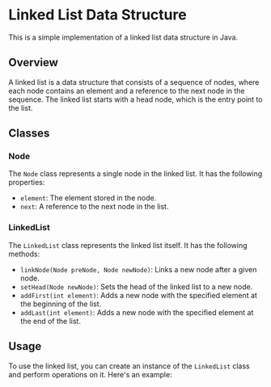 # Linked List Data Structure

This is a simple implementation of a linked list data structure in Java.

## Overview

A linked list is a data structure that consists of a sequence of nodes, where each node contains an element and a reference to the next node in the sequence. The linked list starts with a head node, which is the entry point to the list.

## Classes

### Node

The `Node` class represents a single node in the linked list. It has the following properties:

- `element`: The element stored in the node.
- `next`: A reference to the next node in the list.

### LinkedList

The `LinkedList` class represents the linked list itself. It has the following methods:

- `linkNode(Node preNode, Node newNode)`: Links a new node after a given node.
- `setHead(Node newNode)`: Sets the head of the linked list to a new node.
- `addFirst(int element)`: Adds a new node with the specified element at the beginning of the list.
- `addLast(int element)`: Adds a new node with the specified element at the end of the list.

## Usage

To use the linked list, you can create an instance of the `LinkedList` class and perform operations on it. Here's an example:

